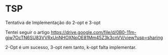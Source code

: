 # TSP

Tentativa de Implementação do 2-opt e 3-opt

Tentei seguir o artigo https://drive.google.com/file/d/0B0-11m-gjw7OcTN6SU83VVRxUnNHOXNpOE81Mm45Z3k3cnVV/view?usp=sharing

2-Opt é um sucesso, 3-opt nem tanto, k-opt falta implementar.

